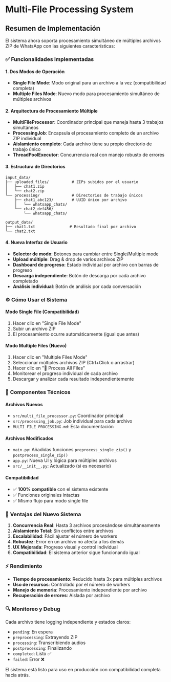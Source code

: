 # Multi-File Processing System

## Resumen de Implementación

El sistema ahora soporta procesamiento simultáneo de múltiples archivos ZIP de WhatsApp con las siguientes características:

### ✅ **Funcionalidades Implementadas**

#### **1. Dos Modos de Operación**
- **Single File Mode**: Modo original para un archivo a la vez (compatibilidad completa)
- **Multiple Files Mode**: Nuevo modo para procesamiento simultáneo de múltiples archivos

#### **2. Arquitectura de Procesamiento Múltiple**
- **MultiFileProcessor**: Coordinador principal que maneja hasta 3 trabajos simultáneos
- **ProcessingJob**: Encapsula el procesamiento completo de un archivo ZIP individual
- **Aislamiento completo**: Cada archivo tiene su propio directorio de trabajo único
- **ThreadPoolExecutor**: Concurrencia real con manejo robusto de errores

#### **3. Estructura de Directorios**
```
input_data/
├── uploaded_files/          # ZIPs subidos por el usuario
│   ├── chat1.zip
│   └── chat2.zip
└── processing/              # Directorios de trabajo únicos
    ├── chat1_abc123/        # UUID único por archivo
    │   └── whatsapp_chats/
    └── chat2_def456/
        └── whatsapp_chats/

output_data/
├── chat1.txt               # Resultado final por archivo
└── chat2.txt
```

#### **4. Nueva Interfaz de Usuario**
- **Selector de modo**: Botones para cambiar entre Single/Multiple mode
- **Upload múltiple**: Drag & drop de varios archivos ZIP
- **Dashboard de progreso**: Estado individual por archivo con barras de progreso
- **Descarga independiente**: Botón de descarga por cada archivo completado
- **Análisis individual**: Botón de análisis por cada conversación

### ⚙️ **Cómo Usar el Sistema**

#### **Modo Single File (Compatibilidad)**
1. Hacer clic en "Single File Mode"
2. Subir un archivo ZIP
3. El procesamiento ocurre automáticamente (igual que antes)

#### **Modo Multiple Files (Nuevo)**
1. Hacer clic en "Multiple Files Mode"
2. Seleccionar múltiples archivos ZIP (Ctrl+Click o arrastrar)
3. Hacer clic en "🚀 Process All Files"
4. Monitorear el progreso individual de cada archivo
5. Descargar y analizar cada resultado independientemente

### 🔧 **Componentes Técnicos**

#### **Archivos Nuevos**
- `src/multi_file_processor.py`: Coordinador principal
- `src/processing_job.py`: Job individual para cada archivo
- `MULTI_FILE_PROCESSING.md`: Esta documentación

#### **Archivos Modificados**
- `main.py`: Añadidas funciones `preprocess_single_zip()` y `postprocess_single_zip()`
- `app.py`: Nueva UI y lógica para múltiples archivos
- `src/__init__.py`: Actualizado (si es necesario)

#### **Compatibilidad**
- ✅ **100% compatible** con el sistema existente
- ✅ Funciones originales intactas
- ✅ Mismo flujo para modo single file

### 🚀 **Ventajas del Nuevo Sistema**

1. **Concurrencia Real**: Hasta 3 archivos procesándose simultáneamente
2. **Aislamiento Total**: Sin conflictos entre archivos
3. **Escalabilidad**: Fácil ajustar el número de workers
4. **Robustez**: Error en un archivo no afecta a los demás
5. **UX Mejorada**: Progreso visual y control individual
6. **Compatibilidad**: El sistema anterior sigue funcionando igual

### ⚡ **Rendimiento**

- **Tiempo de procesamiento**: Reducido hasta 3x para múltiples archivos
- **Uso de recursos**: Controlado por el número de workers
- **Manejo de memoria**: Procesamiento independiente por archivo
- **Recuperación de errores**: Aislada por archivo

### 🔍 **Monitoreo y Debug**

Cada archivo tiene logging independiente y estados claros:
- `pending`: En espera
- `preprocessing`: Extrayendo ZIP
- `processing`: Transcribiendo audios
- `postprocessing`: Finalizando
- `completed`: Listo ✅
- `failed`: Error ❌

El sistema está listo para uso en producción con compatibilidad completa hacia atrás.